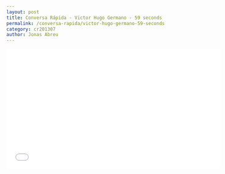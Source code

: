 ```yaml
---
layout: post
title: Conversa Rápida - Victor Hugo Germano - 59 seconds
permalink: /conversa-rapida/victor-hugo-germano-59-seconds
category: cr201307
author: Jonas Abreu
---
```


<iframe width="560" height="315" src="//www.youtube.com/embed/sKmC5ZmRbOc" frameborder="0" allowfullscreen></iframe>
